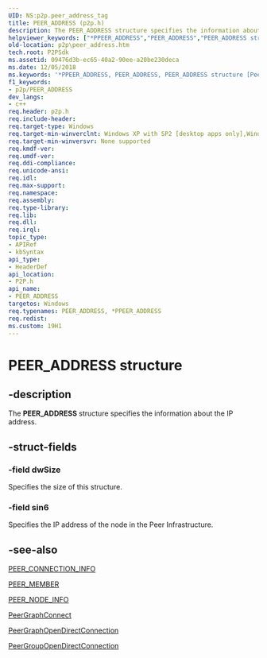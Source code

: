 ```yaml
---
UID: NS:p2p.peer_address_tag
title: PEER_ADDRESS (p2p.h)
description: The PEER_ADDRESS structure specifies the information about the IP address.
helpviewer_keywords: ["*PPEER_ADDRESS","PEER_ADDRESS","PEER_ADDRESS structure [Peer Networking]","PPEER_ADDRESS","PPEER_ADDRESS structure pointer [Peer Networking]","p2p.peer_address","p2p/PPEER_ADDRESS","p2p/peer_address_tag"]
old-location: p2p\peer_address.htm
tech.root: P2PSdk
ms.assetid: 09476d3b-ec65-40a2-90ee-a20be230deca
ms.date: 12/05/2018
ms.keywords: '*PPEER_ADDRESS, PEER_ADDRESS, PEER_ADDRESS structure [Peer Networking], PPEER_ADDRESS, PPEER_ADDRESS structure pointer [Peer Networking], p2p.peer_address, p2p/PPEER_ADDRESS, p2p/peer_address_tag'
f1_keywords:
- p2p/PEER_ADDRESS
dev_langs:
- c++
req.header: p2p.h
req.include-header: 
req.target-type: Windows
req.target-min-winverclnt: Windows XP with SP2 [desktop apps only],Windows XP with SP1 with the Advanced Networking Pack forWindows XP
req.target-min-winversvr: None supported
req.kmdf-ver: 
req.umdf-ver: 
req.ddi-compliance: 
req.unicode-ansi: 
req.idl: 
req.max-support: 
req.namespace: 
req.assembly: 
req.type-library: 
req.lib: 
req.dll: 
req.irql: 
topic_type:
- APIRef
- kbSyntax
api_type:
- HeaderDef
api_location:
- P2P.h
api_name:
- PEER_ADDRESS
targetos: Windows
req.typenames: PEER_ADDRESS, *PPEER_ADDRESS
req.redist: 
ms.custom: 19H1
---
```


# PEER_ADDRESS structure


## -description


The <b>PEER_ADDRESS</b> structure specifies the  information about the IP address.


## -struct-fields




### -field dwSize

Specifies the size of this structure.


### -field sin6

Specifies the IP address of the node in the Peer Infrastructure.


## -see-also




[PEER_CONNECTION_INFO](/windows/win32/api/p2p/ns-p2p-peer_connection_info)



<a href="https://docs.microsoft.com/windows/desktop/api/p2p/ns-p2p-peer_member">PEER_MEMBER</a>



<a href="https://docs.microsoft.com/windows/desktop/api/p2p/ns-p2p-peer_node_info">PEER_NODE_INFO</a>



<a href="https://docs.microsoft.com/windows/desktop/api/p2p/nf-p2p-peergraphconnect">PeerGraphConnect</a>



<a href="https://docs.microsoft.com/windows/desktop/api/p2p/nf-p2p-peergraphopendirectconnection">PeerGraphOpenDirectConnection</a>



<a href="https://docs.microsoft.com/windows/desktop/api/p2p/nf-p2p-peergroupopendirectconnection">PeerGroupOpenDirectConnection</a>
 

 


